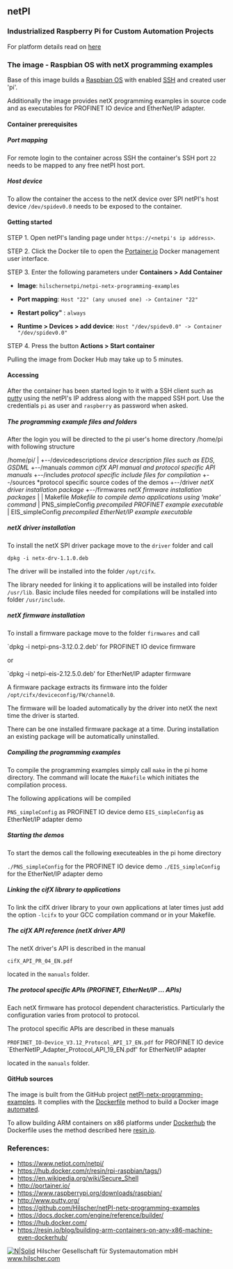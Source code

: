 ## netPI 
### Industrialized Raspberry Pi for Custom Automation Projects

For platform details read on [here](https://www.netiot.com/netpi/)

### The image - Raspbian OS with netX programming examples

Base of this image builds a [Raspbian OS](https://hub.docker.com/r/resin/rpi-raspbian/tags/) with enabled [SSH](https://en.wikipedia.org/wiki/Secure_Shell)
 and created user 'pi'.

Additionally the image provides netX programming examples in source code and as executables for PROFINET IO device and EtherNet/IP adapter.

#### Container prerequisites

##### Port mapping

For remote login to the container across SSH the container's SSH port `22` needs to be mapped to any free netPI host port.

##### Host device

To allow the container the access to the netX device over SPI netPI's host device `/dev/spidev0.0` needs to be exposed to the container.

#### Getting started

STEP 1. Open netPI's landing page under `https://<netpi's ip address>`.

STEP 2. Click the Docker tile to open the [Portainer.io](http://portainer.io/) Docker management user interface.

STEP 3. Enter the following parameters under **Containers > Add Container**

* **Image**: `hilschernetpi/netpi-netx-programming-examples`

* **Port mapping**: `Host "22" (any unused one) -> Container "22"` 

* **Restart policy"** : `always`

* **Runtime > Devices > add device**: `Host "/dev/spidev0.0" -> Container "/dev/spidev0.0"`

STEP 4. Press the button **Actions > Start container**

Pulling the image from Docker Hub may take up to 5 minutes.

#### Accessing

After the container has been started login to it with a SSH client such as [putty](http://www.putty.org/) using the netPI's IP address along with the mapped SSH port. Use the credentials `pi` as user and `raspberry` as password when asked.

##### The programming example files and folders

After the login you will be directed to the pi user's home directory /home/pi with following structure

/home/pi/
       |
       +--/devicedescriptions   *device description files such as EDS, GSDML*
       +--/manuals              *common cifX API manual and protocol specific API manuals*
       +--/includes             *protocol specific include files for compilation*
       +--/sources              *protocol specific source codes of the demos
       +--/driver               *netX driver installation package*
       +--/firmwares            *netX firmware installation packages*
       |
       | Makefile               *Makefile to compile demo applications using 'make' command*
       | PNS_simpleConfig       *precompiled PROFINET example executable*
       | EIS_simpleConfig       *precompiled EtherNet/IP example executable*

##### netX driver installation

To install the netX SPI driver package move to the `driver` folder and call 

`dpkg -i netx-drv-1.1.0.deb`

The driver will be installed into the folder `/opt/cifx`. 

The library needed for linking it to applications will be installed into folder `/usr/lib`. Basic include files needed for compilations will be installed into folder `/usr/include`.

##### netX firmware installation

To install a firmware package move to the folder `firmwares` and call

`dpkg -i netpi-pns-3.12.0.2.deb' for PROFINET IO device firmware    

or

`dpkg -i netpi-eis-2.12.5.0.deb' for EtherNet/IP adapter firmware

A firmware package extracts its firmware into the folder `/opt/cifx/deviceconfig/FW/channel0`. 

The firmware will be loaded automatically by the driver into netX the next time the driver is started.

There can be one installed firmware package at a time. During installation an existing package will be automatically uninstalled.

##### Compiling the programming examples

To compile the programming examples simply call `make` in the pi home directory. The command will locate the `Makefile` which initiates the compilation process.

The following applications will be compiled

`PNS_simpleConfig` as PROFINET IO device demo
`EIS_simpleConfig` as EtherNet/IP adapter demo

##### Starting the demos

To start the demos call the following executeables in the pi home directory

`./PNS_simpleConfig` for the PROFINET IO device demo
`./EIS_simpleConfig` for the EtherNet/IP adapter demo

##### Linking the cifX library to applications

To link the cifX driver library to your own applications at later times just add the option `-lcifx` to your GCC compilation command or in your Makefile.

##### The cifX API reference (netX driver API)

The netX driver's API is described in the manual 

`cifX_API_PR_04_EN.pdf` 

located in the `manuals` folder.

##### The protocol specific APIs (PROFINET, EtherNet/IP ... APIs)

Each netX firmware has protocol dependent characteristics. Particularly the configuration varies from protocol to protocol.

The protocol specific APIs are described in these manuals

`PROFINET_IO-Device_V3.12_Protocol_API_17_EN.pdf` for PROFINET IO device 
`EtherNetIP_Adapter_Protocol_API_19_EN.pdf' for EtherNet/IP adapter

located in the `manuals` folder.

#### GitHub sources
The image is built from the GitHub project [netPI-netx-programming-examples](https://github.com/Hilscher/netPI-netx-programming-examples). It complies with the [Dockerfile](https://docs.docker.com/engine/reference/builder/) method to build a Docker image [automated](https://docs.docker.com/docker-hub/builds/).

To allow building ARM containers on x86 platforms under [Dockerhub](https://hub.docker.com/) the Dockerfile uses the method described here [resin.io](https://resin.io/blog/building-arm-containers-on-any-x86-machine-even-dockerhub/).

### References:

* https://www.netiot.com/netpi/
* https://hub.docker.com/r/resin/rpi-raspbian/tags/)
* https://en.wikipedia.org/wiki/Secure_Shell
* http://portainer.io/
* https://www.raspberrypi.org/downloads/raspbian/
* http://www.putty.org/
* https://github.com/Hilscher/netPI-netx-programming-examples
* https://docs.docker.com/engine/reference/builder/
* https://hub.docker.com/
* https://resin.io/blog/building-arm-containers-on-any-x86-machine-even-dockerhub/

[![N|Solid](http://www.hilscher.com/fileadmin/templates/doctima_2013/resources/Images/logo_hilscher.png)](http://www.hilscher.com)  Hilscher Gesellschaft für Systemautomation mbH  www.hilscher.com

